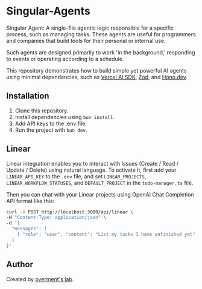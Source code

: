 # Singular-Agents

Singular Agent: A single-file agentic logic responsible for a specific process, such as managing tasks. These agents are useful for programmers and companies that build tools for their personal or internal use.

Such agents are designed primarily to work 'in the background,' responding to events or operating according to a schedule.

This repository demonstrates how to build simple yet powerful AI agents using minimal dependencies, such as [Vercel AI SDK](https://sdk.vercel.ai/docs/introduction), [Zod](https://zod.dev/), and [Hono.dev](https://hono.dev/).

## Installation

1. Clone this repository.  
2. Install dependencies using `bun install`.  
3. Add API keys to the .env file.  
4. Run the project with `bun dev`.

## Linear

Linear integration enables you to interact with Issues (Create / Read / Update / Delete) using natural language. To activate it, first add your `LINEAR_API_KEY` to the `.env` file, and set `LINEAR_PROJECTS`, `LINEAR_WORKFLOW_STATUSES`, and `DEFAULT_PROJECT` in the `todo-manager.ts` file. 

Then you can chat with your Linear projects using OpenAI Chat Completion API format like this:

```bash
curl -X POST http://localhost:3000/api/linear \
-H "Content-Type: application/json" \
-d '{
  "messages": [
    { "role": "user", "content": "List my tasks I have unfinished yet" }
  ]
}'
```

## Author

Created by [overment's lab](https://brain.overment.com).